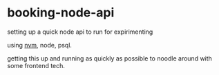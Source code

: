 # booking-node-api
setting up a quick node api to run for expirimenting

using [nvm](https://github.com/creationix/nvm), node, psql.

getting this up and running as quickly as possible to noodle around with some frontend tech.
